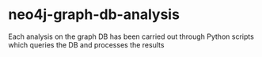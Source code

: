 # neo4j-graph-db-analysis
Each analysis on the graph DB has been carried out through Python scripts which queries the DB and processes the results
